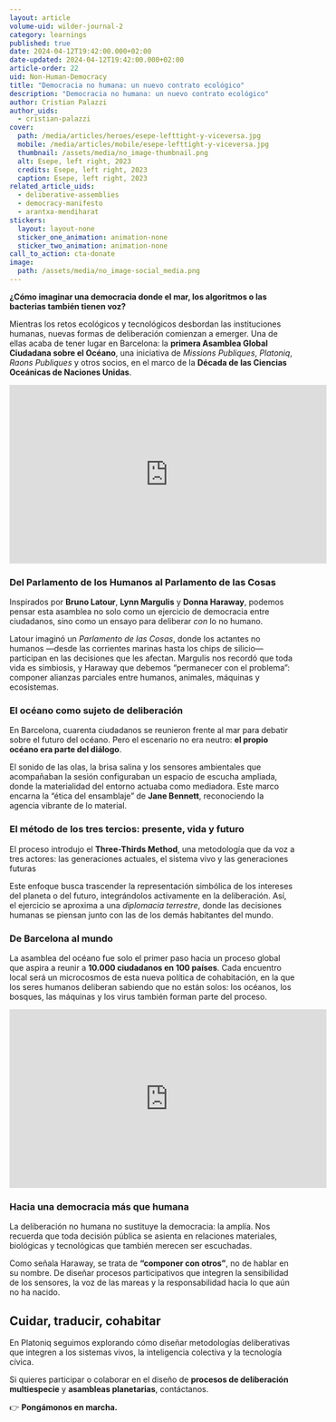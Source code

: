 ```yaml
---
layout: article
volume-uid: wilder-journal-2
category: learnings
published: true
date: 2024-04-12T19:42:00.000+02:00
date-updated: 2024-04-12T19:42:00.000+02:00
article-order: 22
uid: Non-Human-Democracy
title: "Democracia no humana: un nuevo contrato ecológico"
description: "Democracia no humana: un nuevo contrato ecológico"
author: Cristian Palazzi
author_uids:
  - cristian-palazzi
cover:
  path: /media/articles/heroes/esepe-lefttight-y-viceversa.jpg
  mobile: /media/articles/mobile/esepe-lefttight-y-viceversa.jpg
  thumbnail: /assets/media/no_image-thumbnail.png
  alt: Esepe, left right, 2023
  credits: Esepe, left right, 2023
  caption: Esepe, left right, 2023
related_article_uids:
  - deliberative-assemblies
  - democracy-manifesto
  - arantxa-mendiharat
stickers:
  layout: layout-none
  sticker_one_animation: animation-none
  sticker_two_animation: animation-none
call_to_action: cta-donate
image:
  path: /assets/media/no_image-social_media.png
---
```

**¿Cómo imaginar una democracia donde el mar, los algoritmos o las bacterias también tienen voz?**

Mientras los retos ecológicos y tecnológicos desbordan las instituciones humanas, nuevas formas de deliberación comienzan a emerger. Una de ellas acaba de tener lugar en Barcelona: la **primera Asamblea Global Ciudadana sobre el Océano**, una iniciativa de *Missions Publiques*, *Platoniq*, *Raons Publiques* y otros socios, en el marco de la **Década de las Ciencias Oceánicas de Naciones Unidas**.

<iframe width="560" height="315" src="https://www.youtube.com/embed/02RN8qalopU?si=OAMT8d4SSxadyYdQ" title="YouTube video player" frameborder="0" allow="accelerometer; autoplay; clipboard-write; encrypted-media; gyroscope; picture-in-picture; web-share" referrerpolicy="strict-origin-when-cross-origin" allowfullscreen></iframe>

### Del Parlamento de los Humanos al Parlamento de las Cosas

Inspirados por **Bruno Latour**, **Lynn Margulis** y **Donna Haraway**, podemos pensar esta asamblea no solo como un ejercicio de democracia entre ciudadanos, sino como un ensayo para deliberar *con* lo no humano.

Latour imaginó un *Parlamento de las Cosas*, donde los actantes no humanos —desde las corrientes marinas hasta los chips de silicio— participan en las decisiones que les afectan. Margulis nos recordó que toda vida es simbiosis, y Haraway que debemos “permanecer con el problema”: componer alianzas parciales entre humanos, animales, máquinas y ecosistemas.

### El océano como sujeto de deliberación

En Barcelona, cuarenta ciudadanos se reunieron frente al mar para debatir sobre el futuro del océano. Pero el escenario no era neutro: **el propio océano era parte del diálogo**.

El sonido de las olas, la brisa salina y los sensores ambientales que acompañaban la sesión configuraban un espacio de escucha ampliada, donde la materialidad del entorno actuaba como mediadora. Este marco encarna la “ética del ensamblaje” de **Jane Bennett**, reconociendo la agencia vibrante de lo material.

### El método de los tres tercios: presente, vida y futuro

El proceso introdujo el **Three-Thirds Method**, una metodología que da voz a tres actores: las generaciones actuales, el sistema vivo y las generaciones futuras

Este enfoque busca trascender la representación simbólica de los intereses del planeta o del futuro, integrándolos activamente en la deliberación. Así, el ejercicio se aproxima a una *diplomacia terrestre*, donde las decisiones humanas se piensan junto con las de los demás habitantes del mundo.

### De Barcelona al mundo

La asamblea del océano fue solo el primer paso hacia un proceso global que aspira a reunir a **10.000 ciudadanos en 100 países**. Cada encuentro local será un microcosmos de esta nueva política de cohabitación, en la que los seres humanos deliberan sabiendo que no están solos: los océanos, los bosques, las máquinas y los virus también forman parte del proceso.

<iframe width="560" height="315" src="https://www.youtube.com/embed/vDkvhzTdOR8?si=F6EAUFIzjaTvwsG_" title="YouTube video player" frameborder="0" allow="accelerometer; autoplay; clipboard-write; encrypted-media; gyroscope; picture-in-picture; web-share" referrerpolicy="strict-origin-when-cross-origin" allowfullscreen></iframe>

### Hacia una democracia más que humana

La deliberación no humana no sustituye la democracia: la amplía. Nos recuerda que toda decisión pública se asienta en relaciones materiales, biológicas y tecnológicas que también merecen ser escuchadas.

Como señala Haraway, se trata de **“componer con otros”**, no de hablar en su nombre. De diseñar procesos participativos que integren la sensibilidad de los sensores, la voz de las mareas y la responsabilidad hacia lo que aún no ha nacido.

## Cuidar, traducir, cohabitar

En Platoniq seguimos explorando cómo diseñar metodologías deliberativas que integren a los sistemas vivos, la inteligencia colectiva y la tecnología cívica.

Si quieres participar o colaborar en el diseño de **procesos de deliberación multiespecie** y **asambleas planetarias**, contáctanos.

👉 **Pongámonos en marcha.**
